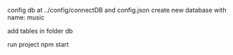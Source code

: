 config db at     ../config/connectDB  and config.json 
create new database  with name:   music 

add tables  in folder db





run project    npm start 



